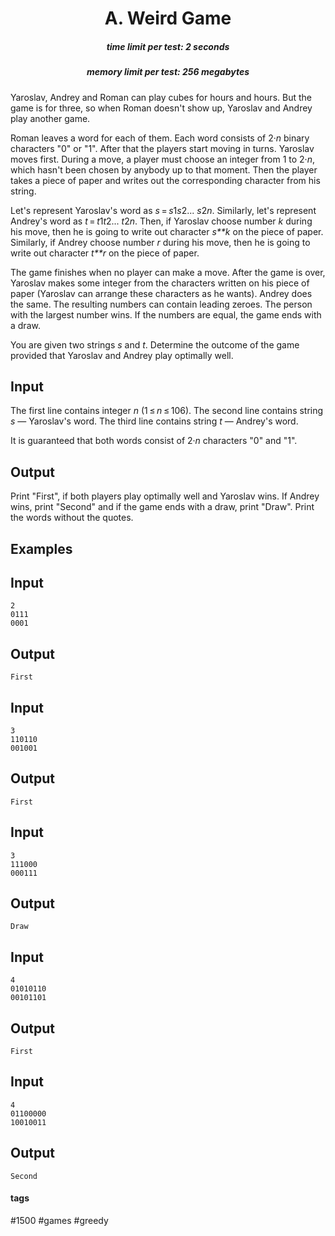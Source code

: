 <h1 style='text-align: center;'> A. Weird Game</h1>

<h5 style='text-align: center;'>time limit per test: 2 seconds</h5>
<h5 style='text-align: center;'>memory limit per test: 256 megabytes</h5>

Yaroslav, Andrey and Roman can play cubes for hours and hours. But the game is for three, so when Roman doesn't show up, Yaroslav and Andrey play another game. 

Roman leaves a word for each of them. Each word consists of 2·*n* binary characters "0" or "1". After that the players start moving in turns. Yaroslav moves first. During a move, a player must choose an integer from 1 to 2·*n*, which hasn't been chosen by anybody up to that moment. Then the player takes a piece of paper and writes out the corresponding character from his string. 

Let's represent Yaroslav's word as *s* = *s*1*s*2... *s*2*n*. Similarly, let's represent Andrey's word as *t* = *t*1*t*2... *t*2*n*. Then, if Yaroslav choose number *k* during his move, then he is going to write out character *s**k* on the piece of paper. Similarly, if Andrey choose number *r* during his move, then he is going to write out character *t**r* on the piece of paper.

The game finishes when no player can make a move. After the game is over, Yaroslav makes some integer from the characters written on his piece of paper (Yaroslav can arrange these characters as he wants). Andrey does the same. The resulting numbers can contain leading zeroes. The person with the largest number wins. If the numbers are equal, the game ends with a draw.

You are given two strings *s* and *t*. Determine the outcome of the game provided that Yaroslav and Andrey play optimally well.

## Input

The first line contains integer *n* (1 ≤ *n* ≤ 106). The second line contains string *s* — Yaroslav's word. The third line contains string *t* — Andrey's word.

It is guaranteed that both words consist of 2·*n* characters "0" and "1".

## Output

Print "First", if both players play optimally well and Yaroslav wins. If Andrey wins, print "Second" and if the game ends with a draw, print "Draw". Print the words without the quotes.

## Examples

## Input


```
2  
0111  
0001  

```
## Output


```
First  

```
## Input


```
3  
110110  
001001  

```
## Output


```
First  

```
## Input


```
3  
111000  
000111  

```
## Output


```
Draw  

```
## Input


```
4  
01010110  
00101101  

```
## Output


```
First  

```
## Input


```
4  
01100000  
10010011  

```
## Output


```
Second  

```


#### tags 

#1500 #games #greedy 